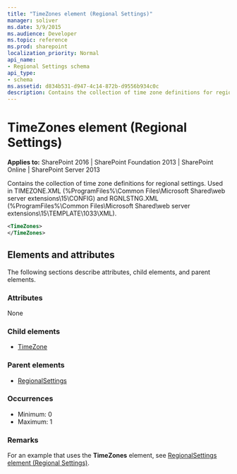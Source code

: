 ```yaml
---
title: "TimeZones element (Regional Settings)"
manager: soliver
ms.date: 3/9/2015
ms.audience: Developer
ms.topic: reference
ms.prod: sharepoint
localization_priority: Normal
api_name:
- Regional Settings schema
api_type:
- schema
ms.assetid: d834b531-d947-4c14-872b-d9556b934c0c
description: Contains the collection of time zone definitions for regional settings. Used in TIMEZONE.XML and RGNLSTNG.XML.
---
```


# TimeZones element (Regional Settings)

**Applies to:** SharePoint 2016 | SharePoint Foundation 2013 | SharePoint Online | SharePoint Server 2013
  
Contains the collection of time zone definitions for regional settings. Used in TIMEZONE.XML (%ProgramFiles%\Common Files\Microsoft Shared\web server extensions\15\CONFIG) and RGNLSTNG.XML (%ProgramFiles%\Common Files\Microsoft Shared\web server extensions\15\TEMPLATE\1033\XML).
  
```XML
<TimeZones>
</TimeZones>
```

## Elements and attributes

The following sections describe attributes, child elements, and parent elements.

### Attributes

None
   
### Child elements

- [TimeZone](timezone-element-regional-settings.md)
   
### Parent elements

- [RegionalSettings](regionalsettings-element-regional-settings.md)
   
### Occurrences

- Minimum: 0
- Maximum: 1
   
### Remarks

For an example that uses the **TimeZones** element, see [RegionalSettings element (Regional Settings)](regionalsettings-element-regional-settings.md). 
  


